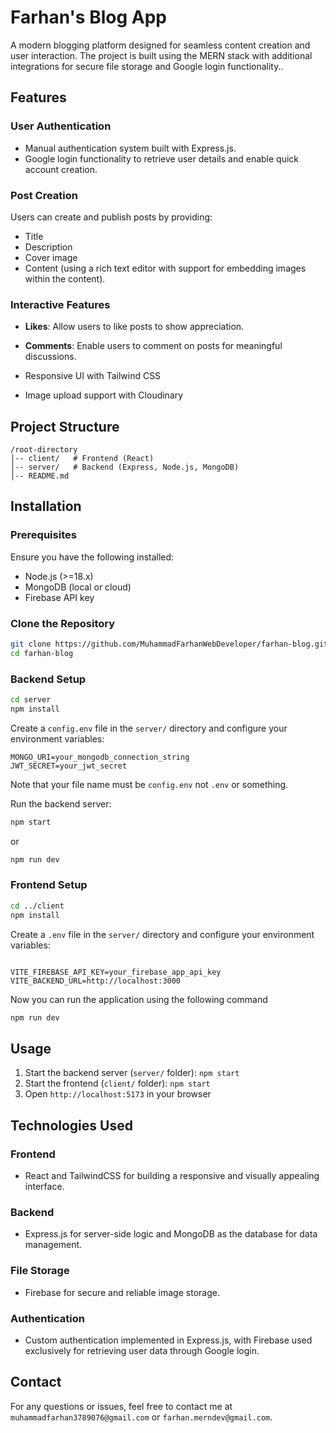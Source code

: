 # Farhan's Blog App 

A modern blogging platform designed for seamless content creation and user interaction. The project is built using the MERN stack with additional integrations for secure file storage and Google login functionality..

## Features
### User Authentication
- Manual authentication system built with Express.js.
- Google login functionality to retrieve user details and enable quick account creation.

### Post Creation
Users can create and publish posts by providing:
- Title
- Description
- Cover image
- Content (using a rich text editor with support for embedding images within the content).

### Interactive Features
- **Likes**: Allow users to like posts to show appreciation.
- **Comments**: Enable users to comment on posts for meaningful discussions.

- Responsive UI with Tailwind CSS
- Image upload support with Cloudinary

## Project Structure
```
/root-directory
│-- client/   # Frontend (React)
│-- server/   # Backend (Express, Node.js, MongoDB)
│-- README.md

```

## Installation
### Prerequisites
Ensure you have the following installed:
- Node.js (>=18.x)
- MongoDB (local or cloud)
- Firebase API key

### Clone the Repository
```sh
git clone https://github.com/MuhammadFarhanWebDeveloper/farhan-blog.git
cd farhan-blog
```

### Backend Setup
```sh
cd server
npm install
```

Create a `config.env` file in the `server/` directory and configure your environment variables:
```
MONGO_URI=your_mongodb_connection_string
JWT_SECRET=your_jwt_secret
```
Note that your file name must be `config.env` not `.env` or something.

Run the backend server:
```sh
npm start
```
or 
```sh
npm run dev
```

### Frontend Setup
```sh
cd ../client
npm install
```
Create a `.env` file in the `server/` directory and configure your environment variables:
```

VITE_FIREBASE_API_KEY=your_firebase_app_api_key
VITE_BACKEND_URL=http://localhost:3000
```
Now you can run the application using the following command
```sh
npm run dev
```

## Usage
1. Start the backend server (`server/` folder): `npm start`
2. Start the frontend (`client/` folder): `npm start`
3. Open `http://localhost:5173` in your browser

## Technologies Used
### Frontend
- React and TailwindCSS for building a responsive and visually appealing interface.

### Backend
- Express.js for server-side logic and MongoDB as the database for data management.

### File Storage
- Firebase for secure and reliable image storage.

### Authentication
- Custom authentication implemented in Express.js, with Firebase used exclusively for retrieving user data through Google login.

## Contact
For any questions or issues, feel free to contact me at `muhammadfarhan3789076@gmail.com` or `farhan.merndev@gmail.com`.

